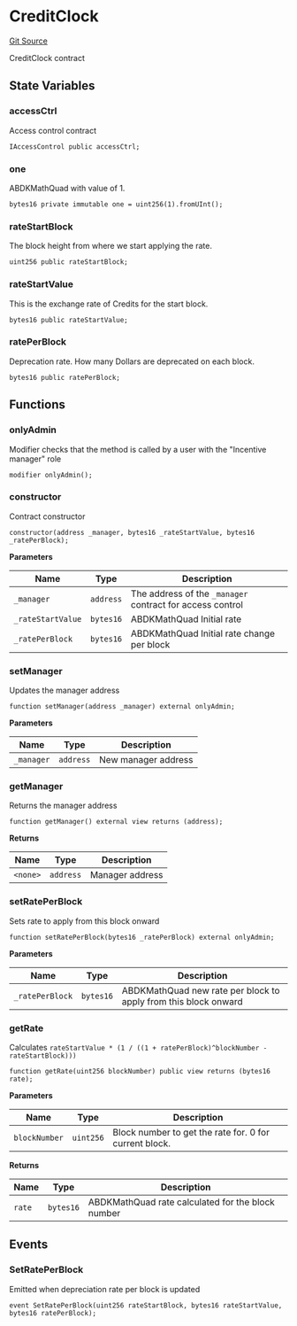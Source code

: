 # CreditClock
[Git Source](https://github.com/tungbq/ubiquity-dollar/blob/be04500228f975a0d77b1f17e5465c27c035525b/src/dollar/core/CreditClock.sol)

CreditClock contract


## State Variables
### accessCtrl
Access control contract


```solidity
IAccessControl public accessCtrl;
```


### one
ABDKMathQuad with value of 1.


```solidity
bytes16 private immutable one = uint256(1).fromUInt();
```


### rateStartBlock
The block height from where we start applying the rate.


```solidity
uint256 public rateStartBlock;
```


### rateStartValue
This is the exchange rate of Credits for the start block.


```solidity
bytes16 public rateStartValue;
```


### ratePerBlock
Deprecation rate. How many Dollars are deprecated on each block.


```solidity
bytes16 public ratePerBlock;
```


## Functions
### onlyAdmin

Modifier checks that the method is called by a user with the "Incentive manager" role


```solidity
modifier onlyAdmin();
```

### constructor

Contract constructor


```solidity
constructor(address _manager, bytes16 _rateStartValue, bytes16 _ratePerBlock);
```
**Parameters**

|Name|Type|Description|
|----|----|-----------|
|`_manager`|`address`|The address of the `_manager` contract for access control|
|`_rateStartValue`|`bytes16`|ABDKMathQuad Initial rate|
|`_ratePerBlock`|`bytes16`|ABDKMathQuad Initial rate change per block|


### setManager

Updates the manager address


```solidity
function setManager(address _manager) external onlyAdmin;
```
**Parameters**

|Name|Type|Description|
|----|----|-----------|
|`_manager`|`address`|New manager address|


### getManager

Returns the manager address


```solidity
function getManager() external view returns (address);
```
**Returns**

|Name|Type|Description|
|----|----|-----------|
|`<none>`|`address`|Manager address|


### setRatePerBlock

Sets rate to apply from this block onward


```solidity
function setRatePerBlock(bytes16 _ratePerBlock) external onlyAdmin;
```
**Parameters**

|Name|Type|Description|
|----|----|-----------|
|`_ratePerBlock`|`bytes16`|ABDKMathQuad new rate per block to apply from this block onward|


### getRate

Calculates `rateStartValue * (1 / ((1 + ratePerBlock)^blockNumber - rateStartBlock)))`


```solidity
function getRate(uint256 blockNumber) public view returns (bytes16 rate);
```
**Parameters**

|Name|Type|Description|
|----|----|-----------|
|`blockNumber`|`uint256`|Block number to get the rate for. 0 for current block.|

**Returns**

|Name|Type|Description|
|----|----|-----------|
|`rate`|`bytes16`|ABDKMathQuad rate calculated for the block number|


## Events
### SetRatePerBlock
Emitted when depreciation rate per block is updated


```solidity
event SetRatePerBlock(uint256 rateStartBlock, bytes16 rateStartValue, bytes16 ratePerBlock);
```

